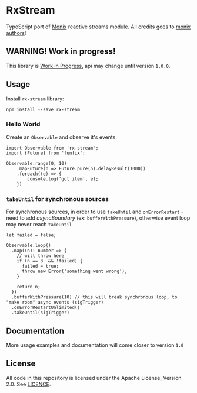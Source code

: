 RxStream
========

TypeScript port of [Monix](https://github.com/monix/monix) reactive streams module.
All credits goes to [monix authors](https://github.com/monix/monix/graphs/contributors)!

## WARNING! Work in progress!

This library is [Work in Progress](./TODO.md), api may change until version `1.0.0`.


## Usage

Install `rx-stream` library:

```$bash
npm install --save rx-stream
```

### Hello World

Create an `Observable` and observe it's events:

```$typescript
import Observable from 'rx-stream';
import {Future} from 'funfix';

Observable.range(0, 10)
    .mapFuture(n => Future.pure(n).delayResult(1000))
    .foreach((e) => {
        console.log('got item', e);
    })
```

### `takeUntil` for synchronous sources

For synchronous sources, in order to use `takeUntil` and `onErrorRestart` - need to add 
_asyncBoundary_ (ex: `bufferWithPressure`), otherwise event loop may never reach `takeUntil`

```$typescript
let failed = false;

Observable.loop()
  .map((n): number => {
    // will throw here
    if (n == 3  && !failed) {
      failed = true;
      throw new Error('something went wrong');
    }

    return n;
  })
  .bufferWithPressure(10) // this will break synchronous loop, to "make room" async events (sigTrigger)
  .onErrorRestartUnlimited()
  .takeUntil(sigTrigger)

```

## Documentation

More usage examples and documentation will come closer to version `1.0`



## License

All code in this repository is licensed under the Apache License, Version 2.0. See [LICENCE](./LICENSE).
